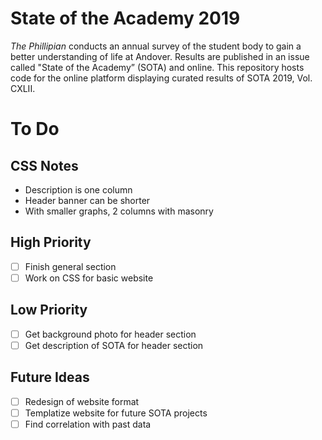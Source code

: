 # State of the Academy 2019

*The Phillipian* conducts an annual survey of the student body to gain a better understanding of life at Andover. Results are published in an issue called "State of the Academy” (SOTA) and online. This repository hosts code for the online platform displaying curated results of SOTA 2019, Vol. CXLII.

# To Do

## CSS Notes
- Description is one column
- Header banner can be shorter
- With smaller graphs, 2 columns with masonry

## High Priority
- [ ] Finish general section 
- [ ] Work on CSS for basic website

## Low Priority
- [ ] Get background photo for header section
- [ ] Get description of SOTA for header section

## Future Ideas
- [ ] Redesign of website format
- [ ] Templatize website for future SOTA projects
- [ ] Find correlation with past data
